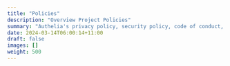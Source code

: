 ```yaml
---
title: "Policies"
description: "Overview Project Policies"
summary: "Authelia's privacy policy, security policy, code of conduct, and versioning policy"
date: 2024-03-14T06:00:14+11:00
draft: false
images: []
weight: 500
---
```

